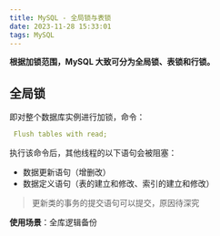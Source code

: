 ```yaml
---
title: MySQL - 全局锁与表锁
date: 2023-11-28 15:33:01
tags: MySQL
---
```


**根据加锁范围，MySQL 大致可分为全局锁、表锁和行锁。**

## 全局锁

即对整个数据库实例进行加锁，命令：

```yaml
 Flush tables with read;
```
     
执行该命令后，其他线程的以下语句会被阻塞：

 - 数据更新语句（增删改）
 - 数据定义语句（表的建立和修改、索引的建立和修改）
 >  更新类的事务的提交语句可以提交，原因待深究
 >  
**使用场景**：全库逻辑备份
<!--stackedit_data:
eyJoaXN0b3J5IjpbLTk5OTM0MDEwOCwtNjYwMzc3OTg3LC0yOT
Q4MDI0OSwtNjA4NTQ3ODM3LDEwNDYxMTM2MzcsMTI1MTQzNzQz
NiwyMDY4ODQ2OTc1LC01MTQwOTY4MzEsMTk5MTA0MzQyNywtMT
k0MzQ2NTUzNiwtMTM2OTQ0NjMxMCwtNTAxMDMwODYwXX0=
-->